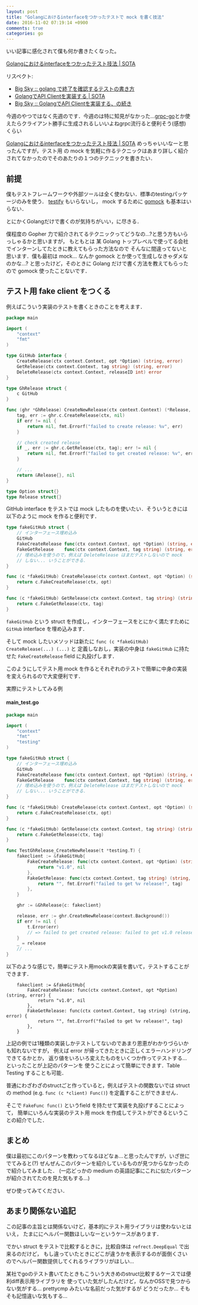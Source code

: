 ```yaml
---
layout: post
title: "Golangにおけるinterfaceをつかったテストで mock を書く技法"
date: 2016-11-02 07:19:14 +0900
comments: true
categories: go
---
```



いい記事に感化されて僕も何か書きたくなった。

[Golangにおけるinterfaceをつかったテスト技法 | SOTA](http://deeeet.com/writing/2016/10/25/go-interface-testing/)

リスペクト:

- [Big Sky :: golang で終了を確認するテストの書き方](http://mattn.kaoriya.net/software/lang/go/20161025113154.htm)
- [GolangでAPI Clientを実装する | SOTA](http://deeeet.com/writing/2016/11/01/go-api-client/)
- [Big Sky :: GolangでAPI Clientを実装する、の続き](http://mattn.kaoriya.net/software/lang/go/20161101151118.htm)

今週のやつではなく先週のです．今週のは特に知見がなかった...[grpc-go](https://github.com/grpc/grpc-go)とか使えたらクライアント勝手に生成されるしいいよねgrpc流行ると便利そう(感想) くらい

[Golangにおけるinterfaceをつかったテスト技法 | SOTA](http://deeeet.com/writing/2016/10/25/go-interface-testing/)
めっちゃいいなーと思ったんですが，テスト用 の mock を気軽に作るテクニックはあまり詳しく紹介されてなかったのでそのあたりの１つのテクニックを書きたい．

## 前提

僕もテストフレームワークや外部ツールは全く使わない．標準のtestingパッケージのみを使う．
[testify](https://github.com/stretchr/testify) もいらないし， mock するために [gomock](https://github.com/golang/mock) も基本はいらない．

とにかくGolangだけで書くのが気持ちがいい，に尽きる．

僕程度の Gopher 力で紹介されてるテクニックってどうなの...?と思う方もいらっしゃるかと思いますが，
もともとは 某 Golang トップレベルで使ってる会社でインターンしてたときに教えてもらった方法なので
そんなに間違ってないと思います．僕も最初は mock... なんか gomock
とか使って生成しなきゃダメなのかな...? と思ったけど，そのときに Golang だけで書く方法を教えてもらったので
gomock 使ったことないです．

## テスト用 fake client をつくる

例えばこういう実装のテストを書くときのことを考えます．

```go
package main

import (
	"context"
	"fmt"
)

type GitHub interface {
	CreateRelease(ctx context.Context, opt *Option) (string, error)
	GetRelease(ctx context.Context, tag string) (string, error)
	DeleteRelease(ctx context.Context, releaseID int) error
}

type GhRelease struct {
	c GitHub
}

func (ghr *GhRelease) CreateNewRelease(ctx context.Context) (*Release, error) {
	tag, err := ghr.c.CreateRelease(ctx, nil)
	if err != nil {
		return nil, fmt.Errorf("failed to create release: %v", err)
	}

	// check created release
	if _, err := ghr.c.GetRelease(ctx, tag); err != nil {
		return nil, fmt.Errorf("failed to get created release: %v", err)
	}

	// ...
	return &Release{}, nil
}

type Option struct{}
type Release struct{}
```

GitHub interface をテストでは mock したものを使いたい．そういうときには以下のように mock を作ると便利です．

```go
type fakeGitHub struct {
	// インターフェース埋め込み
	GitHub
	FakeCreateRelease func(ctx context.Context, opt *Option) (string, error)
	FakeGetRelease    func(ctx context.Context, tag string) (string, error)
	// 埋め込みを使うので，例えば DeleteRelease はまだテストしないので mock
	// しない... いうことができる．
}

func (c *fakeGitHub) CreateRelease(ctx context.Context, opt *Option) (string, error) {
	return c.FakeCreateRelease(ctx, opt)
}

func (c *fakeGitHub) GetRelease(ctx context.Context, tag string) (string, error) {
	return c.FakeGetRelease(ctx, tag)
}
```

`fakeGitHub` という struct を作成し，インターフェースをとにかく満たすために `GitHub`
interface を埋め込みます．

そして mock したいメソッドは新たに `func (c *fakeGitHub) CreateRelease(...) (...)` と
定義しなおし，実装の中身は `fakeGitHub` に持たせた `FakeCreateRelease` field に丸投げします．

このようにしてテスト用 mock を作るとそれぞれのテストで簡単に中身の実装を変えられるので大変便利です．

実際にテストしてみる例

#### main_test.go

```go
package main

import (
	"context"
	"fmt"
	"testing"
)

type fakeGitHub struct {
	// インターフェース埋め込み
	GitHub
	FakeCreateRelease func(ctx context.Context, opt *Option) (string, error)
	FakeGetRelease    func(ctx context.Context, tag string) (string, error)
	// 埋め込みを使うので，例えば DeleteRelease はまだテストしないので mock
	// しない... いうことができる．
}

func (c *fakeGitHub) CreateRelease(ctx context.Context, opt *Option) (string, error) {
	return c.FakeCreateRelease(ctx, opt)
}

func (c *fakeGitHub) GetRelease(ctx context.Context, tag string) (string, error) {
	return c.FakeGetRelease(ctx, tag)
}

func TestGhRelease_CreateNewRelease(t *testing.T) {
	fakeclient := &fakeGitHub{
		FakeCreateRelease: func(ctx context.Context, opt *Option) (string, error) {
			return "v1.0", nil
		},
		FakeGetRelease: func(ctx context.Context, tag string) (string, error) {
			return "", fmt.Errorf("failed to get %v release!", tag)
		},
	}

	ghr := &GhRelease{c: fakeclient}

	release, err := ghr.CreateNewRelease(context.Background())
	if err != nil {
		t.Error(err)
		// => failed to get created release: failed to get v1.0 release!
	}
	_ = release
	// ...
}
```

以下のような感じで，簡単にテスト用mockの実装を書いて，テストすることができます．

```
	fakeclient := &fakeGitHub{
		FakeCreateRelease: func(ctx context.Context, opt *Option) (string, error) {
			return "v1.0", nil
		},
		FakeGetRelease: func(ctx context.Context, tag string) (string, error) {
			return "", fmt.Errorf("failed to get %v release!", tag)
		},
	}
```

上記の例では1種類の実装しかテストしてないのであまり恩恵がわかりづらいかも知れないですが，
例えば error が帰ってきたときに正しくエラーハンドリングできてるかとか，
返り値をいろいろ変えたものをいくつか作ってテストする...といったことが上記のパターンを
使うことによって簡単にできます．Table Testing することも可能．

普通にわざわざのstructごと作っていると，例えばテストの関数ないでは struct の method (e.g. `func (c *client) Func()`)
を定義することができません．

そこで `FakeFunc func()` というfield を持たせて実装を丸投げすることによって，
簡単にいろんな実装のテスト用 mock を作成してテストができるということの紹介でした．

## まとめ

僕は最初にこのパターンを教わってなるほどなぁ...と思ったんですが，いざ世にでてみると(?)
ぜんぜんこのパターンを紹介しているものが見つからなかったので紹介してみました．
(一応どっかの medium の英語記事にこれに似たパターンが紹介されてたのを見た気もする...)

ぜひ使ってみてください．

## あまり関係ない追記

この記事の主旨とは関係ないけど，基本的にテスト用ライブラリは使わないとはいえ，
たまににヘルパー関数ほしいなーというケースがあります．

でかい struct をテストで比較するときに，比較自体は `refrect.DeepEqual` で出来るのだけど，
もし違っていたときにどこが違うかを表示するのが面倒くさいのでヘルパー関数提供してくれるライブラリがほしい...

某社でgoのテスト書いてたときもこういう大きめのstruct比較するケースでは便利diff表示用ライブラリを
使っていた気がしたんだけど，なんかOSSで見つからない気がする... prettycmp みたいな名前だった気がするが
どうだったか... そもそも記憶違いな気もする...
